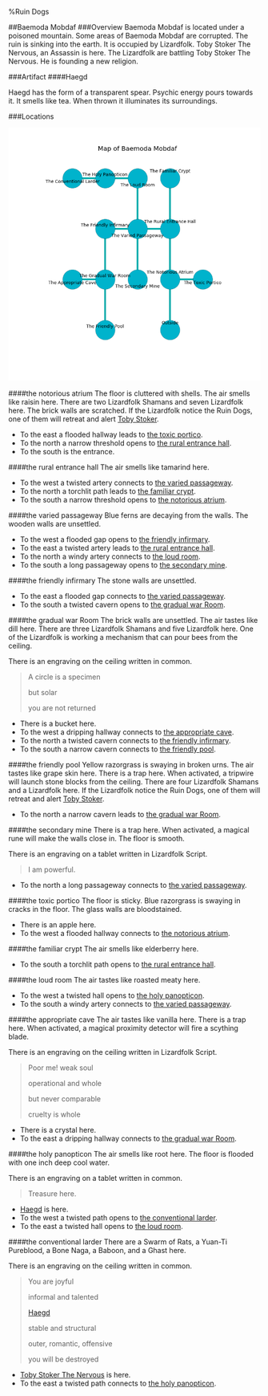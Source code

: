 %Ruin Dogs

##Baemoda Mobdaf
###Overview
Baemoda Mobdaf is located under a poisoned mountain. Some areas of Baemoda Mobdaf are corrupted. The ruin is sinking into the earth. It is occupied by Lizardfolk. <a name="Toby-Stoker-The-Nervous"></a>Toby Stoker The Nervous, an Assassin is here. The Lizardfolk are battling Toby Stoker The Nervous. He  is founding a new religion. 



###Artifact
####<a name="Haegd"></a>Haegd


Haegd has the form of a transparent spear. Psychic energy pours towards it. It smells like tea. When thrown it illuminates its surroundings. 





###Locations


![](../v2/images/Baemoda-Mobdaf.png)

####<a name="the-notorious-atrium"></a>the notorious atrium
The floor is cluttered with shells. The air smells like raisin here. There are two Lizardfolk Shamans and seven Lizardfolk here. The brick walls are scratched. If the Lizardfolk notice the Ruin Dogs, one of them will retreat and alert [Toby Stoker](#Toby-Stoker). 



* To the east a flooded hallway leads to [the toxic portico](#the-toxic-portico).
* To the north a narrow threshold opens to [the rural entrance hall](#the-rural-entrance-hall).
* To the south is the entrance.


####<a name="the-rural-entrance-hall"></a>the rural entrance hall
The air smells like tamarind here. 



* To the west a twisted artery connects to [the varied passageway](#the-varied-passageway).
* To the north a torchlit path leads to [the familiar crypt](#the-familiar-crypt).
* To the south a narrow threshold opens to [the notorious atrium](#the-notorious-atrium).


####<a name="the-varied-passageway"></a>the varied passageway
Blue ferns are decaying from the walls. The wooden walls are unsettled. 



* To the west a flooded gap opens to [the friendly infirmary](#the-friendly-infirmary).
* To the east a twisted artery leads to [the rural entrance hall](#the-rural-entrance-hall).
* To the north a windy artery connects to [the loud room](#the-loud-room).
* To the south a long passageway opens to [the secondary mine](#the-secondary-mine).


####<a name="the-friendly-infirmary"></a>the friendly infirmary
The stone walls are unsettled. 



* To the east a flooded gap connects to [the varied passageway](#the-varied-passageway).
* To the south a twisted cavern opens to [the gradual war Room](#the-gradual-war-Room).


####<a name="the-gradual-war-Room"></a>the gradual war Room
The brick walls are unsettled. The air tastes like dill here. There are three Lizardfolk Shamans and five Lizardfolk here. One of the Lizardfolk is working a mechanism that can pour bees from the ceiling. 

There is an engraving on the ceiling written in common. 

> A circle is a specimen
>
> but solar
>
> you are not returned
>


* There is a bucket here.
* To the west a dripping hallway connects to [the appropriate cave](#the-appropriate-cave).
* To the north a twisted cavern connects to [the friendly infirmary](#the-friendly-infirmary).
* To the south a narrow cavern connects to [the friendly pool](#the-friendly-pool).


####<a name="the-friendly-pool"></a>the friendly pool
Yellow razorgrass is swaying in broken urns. The air tastes like grape skin here. There is a trap here. When activated, a tripwire will launch stone blocks from the ceiling. There are four Lizardfolk Shamans and a Lizardfolk here. If the Lizardfolk notice the Ruin Dogs, one of them will retreat and alert [Toby Stoker](#Toby-Stoker). 



* To the north a narrow cavern leads to [the gradual war Room](#the-gradual-war-Room).


####<a name="the-secondary-mine"></a>the secondary mine
There is a trap here. When activated, a magical rune will make the walls close in. The floor is smooth. 

There is an engraving on a tablet written in Lizardfolk Script. 

> I am powerful.
>


* To the north a long passageway connects to [the varied passageway](#the-varied-passageway).


####<a name="the-toxic-portico"></a>the toxic portico
The floor is sticky. Blue razorgrass is swaying in cracks in the floor. The glass walls are bloodstained. 



* There is an apple here.
* To the west a flooded hallway connects to [the notorious atrium](#the-notorious-atrium).


####<a name="the-familiar-crypt"></a>the familiar crypt
The air smells like elderberry here. 



* To the south a torchlit path opens to [the rural entrance hall](#the-rural-entrance-hall).


####<a name="the-loud-room"></a>the loud room
The air tastes like roasted meaty here. 



* To the west a twisted hall opens to [the holy panopticon](#the-holy-panopticon).
* To the south a windy artery connects to [the varied passageway](#the-varied-passageway).


####<a name="the-appropriate-cave"></a>the appropriate cave
The air tastes like vanilla here. There is a trap here. When activated, a magical proximity detector will fire a scything blade. 

There is an engraving on the ceiling written in Lizardfolk Script. 

> Poor me! weak soul
>
> operational and whole
>
> but never comparable
>
> cruelty is whole
>


* There is a crystal here.
* To the east a dripping hallway connects to [the gradual war Room](#the-gradual-war-Room).


####<a name="the-holy-panopticon"></a>the holy panopticon
The air smells like root here. The floor is flooded with one inch deep cool water. 

There is an engraving on a tablet written in common. 

> Treasure here.
>


* [Haegd](#Haegd) is here.
* To the west a twisted path opens to [the conventional larder](#the-conventional-larder).
* To the east a twisted hall opens to [the loud room](#the-loud-room).


####<a name="the-conventional-larder"></a>the conventional larder
There are a Swarm of Rats, a Yuan-Ti Pureblood, a Bone Naga, a Baboon, and a Ghast here. 

There is an engraving on the ceiling written in common. 

> You are joyful
>
> informal and talented
>
> [Haegd](#Haegd)
>
> stable and structural
>
> outer, romantic, offensive
>
> you will be destroyed
>


* [Toby Stoker The Nervous](#Toby-Stoker-The-Nervous) is here.
* To the east a twisted path connects to [the holy panopticon](#the-holy-panopticon).


